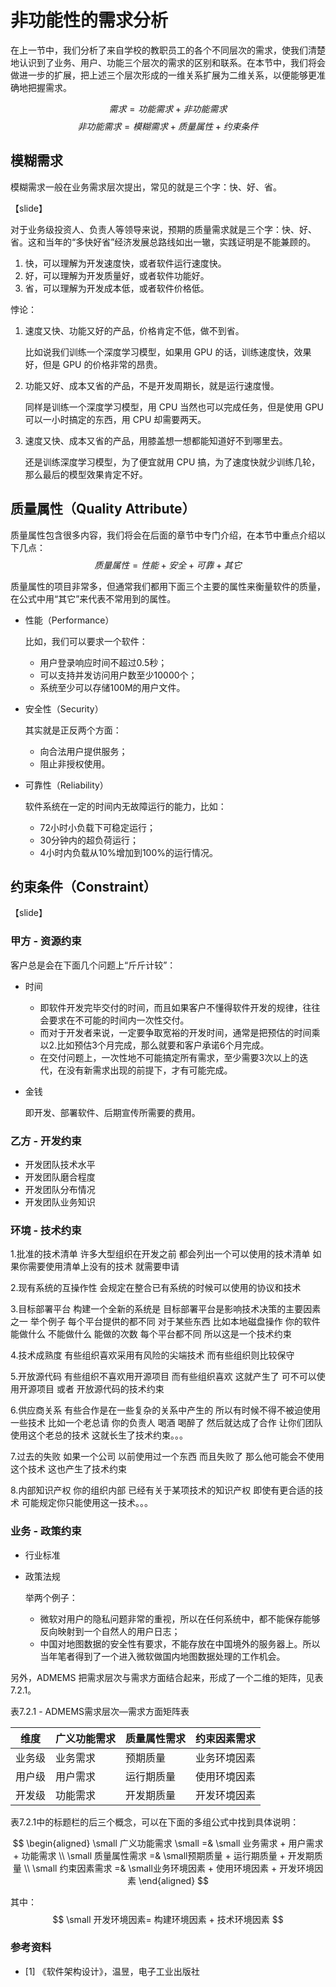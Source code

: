 # 非功能性的需求分析

在上一节中，我们分析了来自学校的教职员工的各个不同层次的需求，使我们清楚地认识到了业务、用户、功能三个层次的需求的区别和联系。在本节中，我们将会做进一步的扩展，把上述三个层次形成的一维关系扩展为二维关系，以便能够更准确地把握需求。

$$
需求 = 功能需求 + 非功能需求  \tag{6.10.1}
$$
$$
非功能需求 = 模糊需求 + 质量属性 + 约束条件  \tag{6.10.2}
$$

## 模糊需求

模糊需求一般在业务需求层次提出，常见的就是三个字：快、好、省。

【slide】

对于业务级投资人、负责人等领导来说，预期的质量需求就是三个字：快、好、省。这和当年的“多快好省”经济发展总路线如出一辙，实践证明是不能兼顾的。

1. 快，可以理解为开发速度快，或者软件运行速度快。
2. 好，可以理解为开发质量好，或者软件功能好。
3. 省，可以理解为开发成本低，或者软件价格低。

悖论：
1. 速度又快、功能又好的产品，价格肯定不低，做不到省。
   
   比如说我们训练一个深度学习模型，如果用 GPU 的话，训练速度快，效果好，但是 GPU 的价格非常的昂贵。

2. 功能又好、成本又省的产品，不是开发周期长，就是运行速度慢。
   
   同样是训练一个深度学习模型，用 CPU 当然也可以完成任务，但是使用 GPU 可以一小时搞定的东西，用 CPU 却需要两天。

3. 速度又快、成本又省的产品，用膝盖想一想都能知道好不到哪里去。

   还是训练深度学习模型，为了便宜就用 CPU 搞，为了速度快就少训练几轮，那么最后的模型效果肯定不好。

## 质量属性（Quality Attribute）

质量属性包含很多内容，我们将会在后面的章节中专门介绍，在本节中重点介绍以下几点：
$$
质量属性=性能+安全+可靠+其它 \tag{6.10.3}
$$

质量属性的项目非常多，但通常我们都用下面三个主要的属性来衡量软件的质量，在公式中用“其它”来代表不常用到的属性。

- 性能（Performance）
  
  比如，我们可以要求一个软件：

  - 用户登录响应时间不超过0.5秒；
  - 可以支持并发访问用户数至少10000个；
  - 系统至少可以存储100M的用户文件。

- 安全性（Security）
  
  其实就是正反两个方面：

  - 向合法用户提供服务；
  - 阻止非授权使用。

- 可靠性（Reliability）
  
  软件系统在一定的时间内无故障运行的能力，比如：

  - 72小时小负载下可稳定运行；
  - 30分钟内的超负荷运行；
  - 4小时内负载从10%增加到100%的运行情况。
  
## 约束条件（Constraint）

【slide】

### 甲方 - 资源约束

客户总是会在下面几个问题上“斤斤计较”：

- 时间
  
  - 即软件开发完毕交付的时间，而且如果客户不懂得软件开发的规律，往往会要求在不可能的时间内一次性交付。
  - 而对于开发者来说，一定要争取宽裕的开发时间，通常是把预估的时间乘以2.比如预估3个月完成，那么就要和客户承诺6个月完成。
  - 在交付问题上，一次性地不可能搞定所有需求，至少需要3次以上的迭代，在没有新需求出现的前提下，才有可能完成。

- 金钱
  
  即开发、部署软件、后期宣传所需要的费用。

### 乙方 - 开发约束

- 开发团队技术水平
- 开发团队磨合程度
- 开发团队分布情况
- 开发团队业务知识

### 环境 - 技术约束

1.批准的技术清单
许多大型组织在开发之前 都会列出一个可以使用的技术清单 如果你需要使用清单上没有的技术 就需要申请

2.现有系统的互操作性
会规定在整合已有系统的时候可以使用的协议和技术

3.目标部署平台
构建一个全新的系统是 目标部署平台是影响技术决策的主要因素之一
举个例子 每个平台提供的都不同 对于某些东西 比如本地磁盘操作 你的软件能做什么 不能做什么 能做的次数 每个平台都不同 所以这是一个技术约束

4.技术成熟度
有些组织喜欢采用有风险的尖端技术 而有些组织则比较保守

5.开放源代码
有些组织不喜欢用开源项目 而有些组织喜欢 这就产生了 可不可以使用开源项目 或者 开放源代码的技术约束

6.供应商关系
有些合作是在一些复杂的关系中产生的 所以有时候不得不被迫使用一些技术
比如一个老总请 你的负责人 喝酒 喝醉了 然后就达成了合作 让你们团队 使用这个老总的技术 这就长生了技术约束。。。

7.过去的失败
如果一个公司 以前使用过一个东西 而且失败了 那么他可能会不使用这个技术 这也产生了技术约束

8.内部知识产权
你的组织内部 已经有关于某项技术的知识产权 即使有更合适的技术 可能规定你只能使用这一技术。。。

### 业务 - 政策约束

- 行业标准
- 政策法规
  
  举两个例子：
  - 微软对用户的隐私问题非常的重视，所以在任何系统中，都不能保存能够反向映射到一个自然人的用户日志；
  - 中国对地图数据的安全性有要求，不能存放在中国境外的服务器上。所以当年笔者得到了一个进入微软做国内地图数据处理的工作机会。





另外，ADMEMS 把需求层次与需求方面结合起来，形成了一个二维的矩阵，见表7.2.1。

表7.2.1 - ADMEMS需求层次—需求方面矩阵表

|维度|广义功能需求|质量属性需求|约束因素需求|
|--|--|--|--|
|业务级|业务需求|预期质量|业务环境因素|
|用户级|用户需求|运行期质量|使用环境因素|
|开发级|功能需求|开发期质量|开发环境因素|

表7.2.1中的标题栏的后三个概念，可以在下面的多组公式中找到具体说明：

$$
\begin{aligned}
\small 广义功能需求 \small =& \small 业务需求 + 用户需求 + 功能需求 \\ 
\small 质量属性需求 =& \small预期质量 + 运行期质量 + 开发期质量  \\
\small 约束因素需求 =& \small业务环境因素 + 使用环境因素 + 开发环境因素
\end{aligned}
$$

其中：
$$
\small 开发环境因素= 构建环境因素 + 技术环境因素
$$






  
### 参考资料

- [1] 《软件架构设计》，温昱，电子工业出版社

